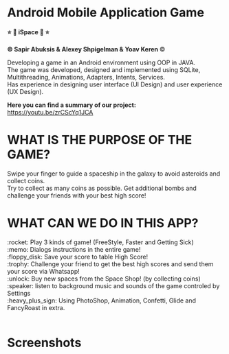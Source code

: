  <h1> Android Mobile Application Game </h1>
 
<b>:star:	:rocket: iSpace :rocket: :star: <br> <br>
:copyright:  Sapir Abuksis & Alexey Shpigelman & Yoav Keren </b> :copyright:	<br>

Developing a game in an Android environment using OOP in JAVA. <br>
The game was developed, designed and implemented using SQLite, Multithreading, Animations, Adapters, Intents, Services. <br>
Has experience in designing user interface (UI Design) and user experience (UX Design).

<b> Here you can find a summary of our project: </b> <br>
https://youtu.be/zrCScYq1JCA<br>

<h1>WHAT IS THE PURPOSE OF THE GAME?</h1>
Swipe your finger to guide a spaceship in the galaxy to avoid asteroids and collect coins.<br>
Try to collect as many coins as possible. Get additional bombs and challenge your friends with your best high score!<br>

<h1>WHAT CAN WE DO IN THIS APP? </h1>
:rocket:	Play 3 kinds of game! (FreeStyle, Faster and Getting Sick)  <br>
:memo:	Dialogs instructions in the entire game! <br>
:floppy_disk:	Save your score to table High Score! <br>
:trophy:	Challenge your friend to get the best high scores and send them your score via Whatsapp!  <br>
:unlock: Buy new spaces from the Space Shop! (by collecting coins) <br>
:speaker: listen to background music and sounds of the game controled by Settings <br>
:heavy_plus_sign: Using PhotoShop, Animation, Confetti, Glide and FancyRoast in extra. <br><br>

<h1>Screenshots</h1><br>
